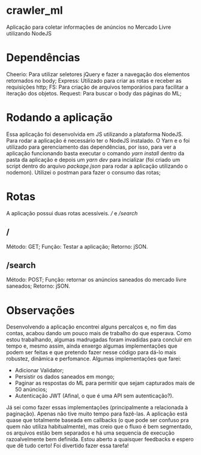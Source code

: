# crawler_ml

Aplicação para coletar informações de anúncios no Mercado Livre utilizando NodeJS

# Dependências

Cheerio: Para utilizar seletores jQuery e fazer a navegação dos elementos retornados no body;
Express: Utilizado para criar as rotas e receber as requisições http;
FS: Para criação de arquivos temporários para facilitar a iteração dos objetos.
Request: Para buscar o body das páginas do ML;

# Rodando a aplicação

Essa aplicação foi desenvolvida em JS utilizando a plataforma NodeJS. Para rodar a aplicação é necessário ter o NodeJS instalado. O Yarn e o foi utilizado para gerenciamento das dependências, por isso, para ver a aplicação funcionando basta executar o comando _yarn install_ dentro da pasta da aplicação e depois um _yarn dev_ para incializar (foi criado um script dentro do arquivo _package.json_ para rodar a aplicação utilizando o nodemon). Utilizei o postman para fazer o consumo das rotas;

# Rotas

A aplicação possui duas rotas acessíveis. _/_ e _/search_

## /
Método: GET;
Função: Testar a aplicação;
Retorno: jSON.

## /search
Método: POST;
Função: retornar os anúncios saneados do mercado livre saneados;
Retorno: jSON.

# Observações
Desenvolvendo a aplicação encontrei alguns percalços e, no fim das contas, acabou dando um pouco mais de trabalho do que esperava. Como estou trabalhando, algumas madrugadas foram invadidas para concluir em tempo e, mesmo assim, ainda enxergo algumas implementações que podem ser feitas e que pretendo fazer nesse código para dá-lo mais robustez, dinâmica e perfomance. Algumas implementações que farei: 

- Adicionar Validator;
- Persistir os dados saneados em mongo;
- Paginar as respostas do ML para permitir que sejam capturados mais de 50 anúncios;
- Autenticação JWT (Afinal, o que é uma API sem autenticação?).

Já sei como fazer essas implementações (principalmente a relacionada à paginação). Apenas não tive muito tempo para fazê-las. A aplicação está quase que totalmente baseada em callbacks (o que pode ser confuso pra quem não utiliza habitualmente), mas creio que o fluxo é bem segmentado, os arquivos estão bem separados e há uma sequencia de execução razoalvelmente bem definida. Estou aberto a quaisquer feedbacks e espero que dê tudo certo! Foi divertido fazer essa tarefa!
